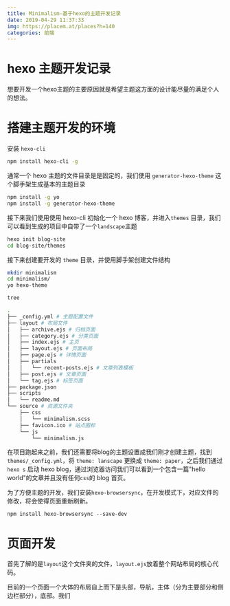 ```yaml
---
title: Minimalism-基于hexo的主题开发记录
date: 2019-04-29 11:37:33
img: https://placem.at/places?h=140
categories: 前端
---
```

# hexo 主题开发记录

想要开发一个hexo主题的主要原因就是希望主题这方面的设计能尽量的满足个人的想法。

# 搭建主题开发的环境

安装 `hexo-cli`

```bash
npm install hexo-cli -g
```

通常一个 hexo 主题的文件目录是是固定的，我们使用 `generator-hexo-theme` 这个脚手架生成基本的主题目录

```bash
npm install -g yo
npm install -g generator-hexo-theme
```

接下来我们使用使用 hexo-cli 初始化一个 hexo 博客，并进入`themes` 目录，我们可以看到生成的项目中自带了一个`landscape`主题

```bash
hexo init blog-site
cd blog-site/themes
```

接下来创建要开发的 `theme` 目录，并使用脚手架创建文件结构

```bash
mkdir minimalism
cd minimalism/
yo hexo-theme

tree

.
├── _config.yml # 主题配置文件
├── layout # 布局文件
│   ├── archive.ejs # 归档页面
│   ├── category.ejs # 分类页面
│   ├── index.ejs # 主页
│   ├── layout.ejs # 页面布局
│   ├── page.ejs # 详情页面
│   ├── partials 
│   │   └── recent-posts.ejs # 文章列表模板
│   ├── post.ejs # 文章页面
│   └── tag.ejs # 标签页面
├── package.json
├── scripts
│   └── readme.md
└── source # 资源文件夹
    ├── css
    │   └── minimalism.scss
    ├── favicon.ico # 站点图标
    └── js
        └── minimalism.js
```

在项目跑起来之前，我们还需要将blog的主题设置成我们刚才创建主题，找到 `themes/_config.yml`，将 `theme: lanscape` 更换成 `theme: paper`，之后我们通过 `hexo s` 启动 hexo blog，通过浏览器访问我们可以看到一个包含一篇"hello world"的文章并且没有任何`css`的 blog 首页。

为了方便主题的开发，我们安装`hexo-browsersync`，在开发模式下，对应文件的修改，将会使得页面重新刷新。

```shell
npm install hexo-browsersync --save-dev
```

# 页面开发

首先了解的是`layout`这个文件夹的文件，`layout.ejs`放着整个网站布局的核心代码。

目前的一个页面一个大体的布局自上而下是头部，导航，主体（分为主要部分和侧边栏部分），底部。我们